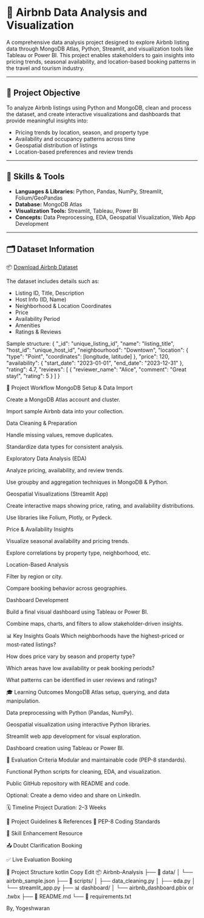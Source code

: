 # 🏡 Airbnb Data Analysis and Visualization

A comprehensive data analysis project designed to explore Airbnb listing data through MongoDB Atlas, Python, Streamlit, and visualization tools like Tableau or Power BI. This project enables stakeholders to gain insights into pricing trends, seasonal availability, and location-based booking patterns in the travel and tourism industry.

---

## 📌 Project Objective

To analyze Airbnb listings using Python and MongoDB, clean and process the dataset, and create interactive visualizations and dashboards that provide meaningful insights into:

- Pricing trends by location, season, and property type
- Availability and occupancy patterns across time
- Geospatial distribution of listings
- Location-based preferences and review trends

---

## 🧰 Skills & Tools

- **Languages & Libraries:** Python, Pandas, NumPy, Streamlit, Folium/GeoPandas
- **Database:** MongoDB Atlas
- **Visualization Tools:** Streamlit, Tableau, Power BI
- **Concepts:** Data Preprocessing, EDA, Geospatial Visualization, Web App Development

---

## 🗂️ Dataset Information

📦 [Download Airbnb Dataset](https://drive.google.com/file/d/1C7AilYDf2pA09Jy-5wYysvLwKC9_Fu9X/view?usp=sharing)

The dataset includes details such as:
- Listing ID, Title, Description
- Host Info (ID, Name)
- Neighborhood & Location Coordinates
- Price
- Availability Period
- Amenities
- Ratings & Reviews

Sample structure:
{
  "_id": "unique_listing_id",
  "name": "listing_title",
  "host_id": "unique_host_id",
  "neighbourhood": "Downtown",
  "location": { "type": "Point", "coordinates": [longitude, latitude] },
  "price": 120,
  "availability": { "start_date": "2023-01-01", "end_date": "2023-12-31" },
  "rating": 4.7,
  "reviews": [
    { "reviewer_name": "Alice", "comment": "Great stay!", "rating": 5 }
  ]
}

🔁 Project Workflow
MongoDB Setup & Data Import

Create a MongoDB Atlas account and cluster.

Import sample Airbnb data into your collection.

Data Cleaning & Preparation

Handle missing values, remove duplicates.

Standardize data types for consistent analysis.

Exploratory Data Analysis (EDA)

Analyze pricing, availability, and review trends.

Use groupby and aggregation techniques in MongoDB & Python.

Geospatial Visualizations (Streamlit App)

Create interactive maps showing price, rating, and availability distributions.

Use libraries like Folium, Plotly, or Pydeck.

Price & Availability Insights

Visualize seasonal availability and pricing trends.

Explore correlations by property type, neighborhood, etc.

Location-Based Analysis

Filter by region or city.

Compare booking behavior across geographies.

Dashboard Development

Build a final visual dashboard using Tableau or Power BI.

Combine maps, charts, and filters to allow stakeholder-driven insights.

📊 Key Insights Goals
Which neighborhoods have the highest-priced or most-rated listings?

How does price vary by season and property type?

Which areas have low availability or peak booking periods?

What patterns can be identified in user reviews and ratings?

🎓 Learning Outcomes
MongoDB Atlas setup, querying, and data manipulation.

Data preprocessing with Python (Pandas, NumPy).

Geospatial visualization using interactive Python libraries.

Streamlit web app development for visual exploration.

Dashboard creation using Tableau or Power BI.

🧪 Evaluation Criteria
Modular and maintainable code (PEP-8 standards).

Functional Python scripts for cleaning, EDA, and visualization.

Public GitHub repository with README and code.

Optional: Create a demo video and share on LinkedIn.

🗓 Timeline
Project Duration: 2–3 Weeks

📎 Project Guidelines & References
🧪 PEP-8 Coding Standards

📄 Skill Enhancement Resource

📤 Doubt Clarification Booking

✅ Live Evaluation Booking

📁 Project Structure
kotlin
Copy
Edit
📦 Airbnb-Analysis
├── 📁 data/
│   └── airbnb_sample.json
├── 📁 scripts/
│   ├── data_cleaning.py
│   ├── eda.py
│   └── streamlit_app.py
├── 📊 dashboard/
│   └── airbnb_dashboard.pbix or .twbx
├── 📄 README.md
└── 📄 requirements.txt

By,
Yogeshwaran
